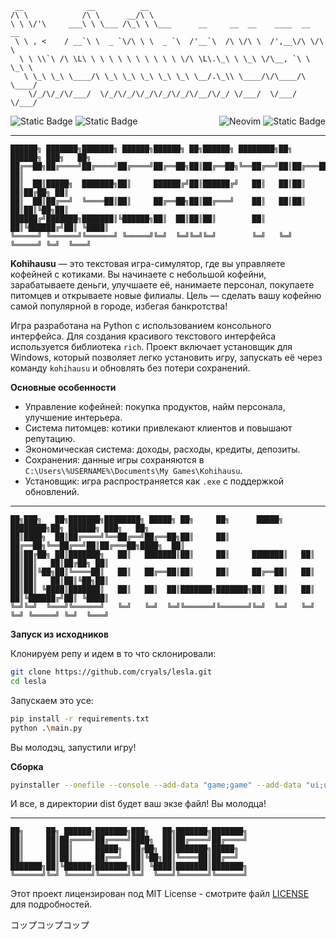 ```
 __              __          __                                          
/\ \            /\ \      __/\ \                                         
\ \ \/'\     ___\ \ \___ /\_\ \ \___      __     __  __    ____  __  __  
 \ \ , <    / __`\ \  _ `\/\ \ \  _ `\  /'__`\  /\ \/\ \  /',__\/\ \/\ \ 
  \ \ \\`\ /\ \L\ \ \ \ \ \ \ \ \ \ \ \/\ \L\.\_\ \ \_\ \/\__, `\ \ \_\ \
   \ \_\ \_\ \____/\ \_\ \_\ \_\ \_\ \_\ \__/.\_\\ \____/\/\____/\ \____/
    \/_/\/_/\/___/  \/_/\/_/\/_/\/_/\/_/\/__/\/_/ \/___/  \/___/  \/___/ 
```
<div align="center">
<div style="display: flex; justify-content: space-between; align-items: center;">
  <div>
    <img alt="Static Badge" src="https://img.shields.io/badge/3.13.2---?style=for-the-badge&logo=python&logoColor=fff&label=PYTHON&color=yellow">
    <img alt="Static Badge" src="https://img.shields.io/badge/6.0---?style=for-the-badge&logo=gitbook&logoColor=fff&label=Inno Setup&color=blue">
  </div>
  <div>
    <img src="https://img.shields.io/badge/neovim-588e3e?style=for-the-badge&logo=neovim&logoColor=fff&link=https%3A%2F%2Fneovim.io%2F" alt="Neovim">
<img alt="Static Badge" src="https://img.shields.io/badge/telegram-blue?style=for-the-badge&logo=telegram&logoColor=fff&link=https%3A%2F%2Ft.me%2Fstopco_ru">
  </div>
</div>
</div>

---

```
██████╗ ███████╗███████╗ ██████╗██████╗ ██╗██████╗ ████████╗██╗ ██████╗ ███╗   ██╗
██╔══██╗██╔════╝██╔════╝██╔════╝██╔══██╗██║██╔══██╗╚══██╔══╝██║██╔═══██╗████╗  ██║
██║  ██║█████╗  ███████╗██║     ██████╔╝██║██████╔╝   ██║   ██║██║   ██║██╔██╗ ██║
██║  ██║██╔══╝  ╚════██║██║     ██╔══██╗██║██╔═══╝    ██║   ██║██║   ██║██║╚██╗██║
██████╔╝███████╗███████║╚██████╗██║  ██║██║██║        ██║   ██║╚██████╔╝██║ ╚████║
╚═════╝ ╚══════╝╚══════╝ ╚═════╝╚═╝  ╚═╝╚═╝╚═╝        ╚═╝   ╚═╝ ╚═════╝ ╚═╝  ╚═══╝
```

**Kohihausu** — это текстовая игра-симулятор, где вы управляете кофейней с котиками. Вы начинаете с небольшой кофейни, зарабатываете деньги, улучшаете её, нанимаете персонал, покупаете питомцев и открываете новые филиалы. Цель — сделать вашу кофейню самой популярной в городе, избегая банкротства!

Игра разработана на Python с использованием консольного интерфейса. Для создания красивого текстового интерфейса используется библиотека `rich`. Проект включает установщик для Windows, который позволяет легко установить игру, запускать её через команду `kohihausu` и обновлять без потери сохранений.

**Основные особенности**
- Управление кофейней: покупка продуктов, найм персонала, улучшение интерьера.
- Система питомцев: котики привлекают клиентов и повышают репутацию.
- Экономическая система: доходы, расходы, кредиты, депозиты.
- Сохранения: данные игры сохраняются в `C:\Users\%USERNAME%\Documents\My Games\Kohihausu`.
- Установщик: игра распространяется как `.exe` с поддержкой обновлений.

---

```
██╗███╗   ██╗███████╗████████╗ █████╗ ██╗     ██╗      █████╗ ████████╗██╗ ██████╗ ███╗   ██╗
██║████╗  ██║██╔════╝╚══██╔══╝██╔══██╗██║     ██║     ██╔══██╗╚══██╔══╝██║██╔═══██╗████╗  ██║
██║██╔██╗ ██║███████╗   ██║   ███████║██║     ██║     ███████║   ██║   ██║██║   ██║██╔██╗ ██║
██║██║╚██╗██║╚════██║   ██║   ██╔══██║██║     ██║     ██╔══██║   ██║   ██║██║   ██║██║╚██╗██║
██║██║ ╚████║███████║   ██║   ██║  ██║███████╗███████╗██║  ██║   ██║   ██║╚██████╔╝██║ ╚████║
╚═╝╚═╝  ╚═══╝╚══════╝   ╚═╝   ╚═╝  ╚═╝╚══════╝╚══════╝╚═╝  ╚═╝   ╚═╝   ╚═╝ ╚═════╝ ╚═╝  ╚═══╝
```
**Запуск из исходников**

Клонируем репу и идем в то что склонировали:
```bash
git clone https://github.com/cryals/lesla.git
cd lesla
```
Запускаем это усе:
```bash
pip install -r requirements.txt
python .\main.py
```
Вы молодэц, запустили игру!

**Сборка**
```bash
pyinstaller --onefile --console --add-data "game;game" --add-data "ui;ui" --add-data "tutorials;tutorials" --add-data "data;data" --add-data "utils;utils" main.py
```
И все, в директории dist будет ваш экзе файл!  Вы молодца!

---
```
██╗     ██╗ ██████╗███████╗███╗   ██╗███████╗███████╗
██║     ██║██╔════╝██╔════╝████╗  ██║██╔════╝██╔════╝
██║     ██║██║     █████╗  ██╔██╗ ██║███████╗█████╗  
██║     ██║██║     ██╔══╝  ██║╚██╗██║╚════██║██╔══╝  
███████╗██║╚██████╗███████╗██║ ╚████║███████║███████╗
╚══════╝╚═╝ ╚═════╝╚══════╝╚═╝  ╚═══╝╚══════╝╚══════╝
```
Этот проект лицензирован под MIT License - смотрите файл [LICENSE](./LICENSE) для подробностей.

コップコップコップ
